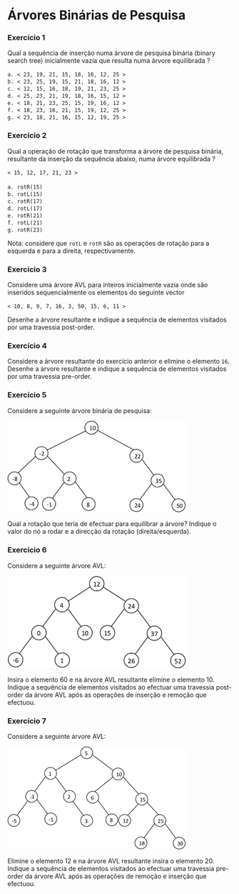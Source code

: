 # Árvores Binárias de Pesquisa

### Exercício 1

Qual a sequência de inserção numa árvore de pesquisa binária (binary search tree) inicialmente vazia que resulta numa árvore equilibrada ?

    a. < 23, 19, 21, 15, 18, 16, 12, 25 >
    b. < 23, 25, 19, 15, 21, 18, 16, 12 >
    c. < 12, 15, 16, 18, 19, 21, 23, 25 >
    d. < 25, 23, 21, 19, 18, 16, 15, 12 >
    e. < 18, 21, 23, 25, 15, 19, 16, 12 >
    f. < 18, 23, 16, 21, 15, 19, 12, 25 >
    g. < 23, 18, 21, 16, 15, 12, 19, 25 >

### Exercício 2

Qual a operação de rotação que transforma a árvore de pesquisa binária, resultante da inserção da sequência abaixo, numa árvore equilibrada ?

    < 15, 12, 17, 21, 23 >

    a. rotR(15)
    b. rotL(15)
    c. rotR(17)
    d. rotL(17)
    e. rotR(21)
    f. rotL(21)
    g. rotR(23)

Nota: considere que `rotL` e `rotR` são as operações de rotação para a esquerda e para a direita, respectivamente.

### Exercício 3

Considere uma árvore AVL para inteiros inicialmente vazia onde são inseridos sequencialmente os elementos do seguinte vector

    < 10, 8, 9, 7, 16, 3, 50, 15, 6, 11 >

Desenhe a árvore resultante e indique a sequência de elementos visitados por uma travessia post-order.

### Exercício 4

Considere a árvore resultante do exercício anterior e elimine o elemento `16`. Desenhe a árvore resultante e indique a sequência de elementos visitados por uma travessia pre-order.

### Exercício 5

Considere a seguinte árvore binária de pesquisa:

<img src="AVL_a.jpg" alt="drawing" width="400"/>

Qual a rotação que teria de efectuar para equilibrar a árvore? Indique o valor do nó a rodar e a direcção da rotação (direita/esquerda).

### Exercício 6

Considere a seguinte árvore AVL:

<img src="AVL_c.jpg" alt="drawing" width="400"/>

Insira o elemento 60 e na árvore AVL resultante elimine o elemento 10. Indique a sequência de elementos visitados ao efectuar uma travessia post-order da árvore AVL após as operações de inserção e remoção que efectuou.

### Exercício 7

Considere a seguinte árvore AVL:

<img src="tree2.jpg" alt="drawing" width="400"/>

Elimine o elemento 12 e na árvore AVL resultante insira o elemento 20. Indique a sequência de elementos visitados ao efectuar uma travessia pre-order da árvore AVL após as operações de remoção e inserção que efectuou.



